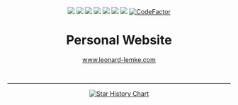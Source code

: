 <!--suppress HtmlDeprecatedAttribute-->
<div align="center">

[![](https://img.shields.io/website?down_color=red&down_message=offline&up_color=blue&up_message=online&url=https%3A%2F%2Fwww.leonard-lemke.com)](https://www.leonard-lemke.com/rr)
[![](https://img.shields.io/github/last-commit/Lemkinator/website)](https://github.com/Lemkinator/website/commits/main)
[![](https://img.shields.io/github/issues-raw/Lemkinator/website?color=%23ff4400)](https://github.com/Lemkinator/website/issues)
[![](https://img.shields.io/github/issues-pr-raw/Lemkinator/website?color=%23bb00bb)](https://github.com/Lemkinator/website/pulls)
[![](https://img.shields.io/github/contributors/Lemkinator/website)](https://github.com/Lemkinator/website/graphs/contributors)
[![](https://img.shields.io/github/repo-size/Lemkinator/website)](https://github.com/Lemkinator/website)
[![](https://sloc.xyz/github/Lemkinator/website)](https://github.com/Lemkinator/website)
[![CodeFactor](https://www.codefactor.io/repository/github/lemkinator/website/badge)](https://www.codefactor.io/repository/github/lemkinator/website)

# Personal Website

www.leonard-lemke.com

<br><hr>

[![Star History Chart](https://api.star-history.com/svg?repos=Lemkinator/website&type=Date)](https://star-history.com/#Lemkinator/website&Date)

</div>
